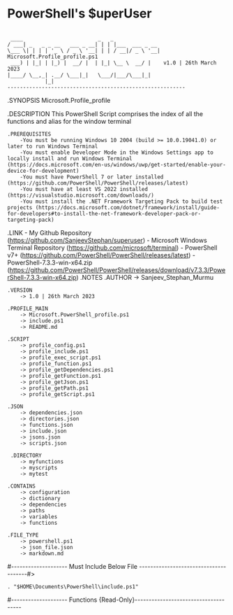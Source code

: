 # PowerShell's $uperUser
<code>
 ____                        _   _               
/ ___| _   _ _ __   ___ _ __| | | |___  ___ _ __ 
\___ \| | | | '_ \ / _ \ '__| | | / __|/ _ \ '__| Microsoft.Profile_profile.ps1
 ___) | |_| | |_) |  __/ |  | |_| \__ \  __/ |    v1.0 | 26th March 2023
|____/ \__,_| .__/ \___|_|   \___/|___/\___|_|   
            |_|                                  
---------------------------------------------------------
</code>
<p>
.SYNOPSIS
    Microsoft.Profile_profile

.DESCRIPTION
    This PowerShell Script comprises the index of all the functions and alias for the window terminal

    .PREREQUISITES
        -You must be running Windows 10 2004 (build >= 10.0.19041.0) or later to run Windows Terminal
        -You must enable Developer Mode in the Windows Settings app to locally install and run Windows Terminal (https://docs.microsoft.com/en-us/windows/uwp/get-started/enable-your-device-for-development)
        -You must have PowerShell 7 or later installed (https://github.com/PowerShell/PowerShell/releases/latest)
        -You must have at least VS 2022 installed (https://visualstudio.microsoft.com/downloads/)
        -You must install the .NET Framework Targeting Pack to build test projects (https://docs.microsoft.com/dotnet/framework/install/guide-for-developers#to-install-the-net-framework-developer-pack-or-targeting-pack)
        
.LINK
    - My Github Repository                  (https://github.com/SanjeevStephan/superuser)
    - Microsoft Windows Terminal Repository (https://github.com/microsoft/terminal)
    - PowerShell v7+                        (https://github.com/PowerShell/PowerShell/releases/latest)
    - PowerShell-7.3.3-win-x64.zip          (https://github.com/PowerShell/PowerShell/releases/download/v7.3.3/PowerShell-7.3.3-win-x64.zip)
.NOTES
    .AUTHOR
        -> Sanjeev_Stephan_Murmu

    .VERSION 
        -> 1.0 | 26th March 2023

    .PROFILE_MAIN 
        -> Microsoft.PowerShell_profile.ps1
        -> include.ps1
        -> README.md

    .SCRIPT
        -> profile_config.ps1
        -> profile_include.ps1
        -> profile_exec_script.ps1
        -> profile_function.ps1
        -> profile_getDependencies.ps1
        -> profile_getFunction.ps1
        -> profile_getJson.ps1
        -> profile_getPath.ps1
        -> profile_getScript.ps1

    .JSON
        -> dependencies.json
        -> directories.json
        -> functions.json
        -> include.json
        -> jsons.json
        -> scripts.json
        
     .DIRECTORY
        -> myfunctions
        -> myscripts
        -> mytest       

    .CONTAINS
        -> configuration
        -> dictionary
        -> dependencies        
        -> paths
        -> variables
        -> functions

    .FILE_TYPE
        -> powershell.ps1
        -> json_file.json
        -> markdown.md

</p>


#-------------------- Must Include Below File --------------------------------------#>
```
. "$HOME\Documents\PowerShell\include.ps1"
```
#-------------------- Functions {Read-Only}-------------------------------------

